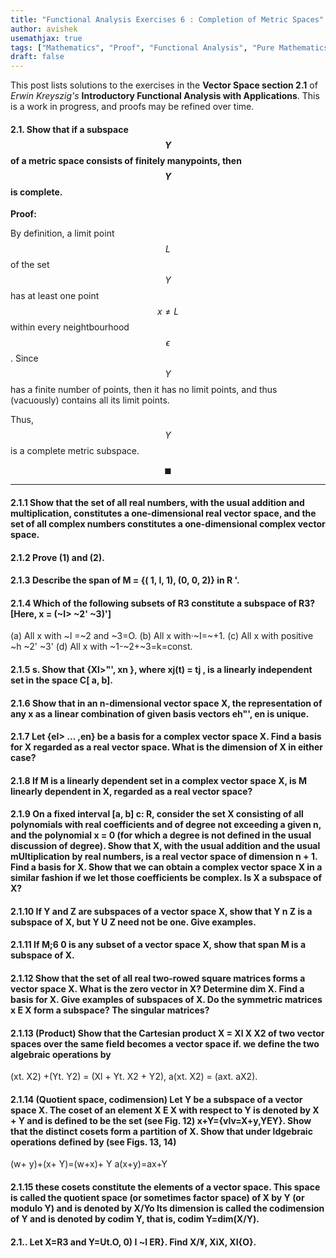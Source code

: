 ```yaml
---
title: "Functional Analysis Exercises 6 : Completion of Metric Spaces"
author: avishek
usemathjax: true
tags: ["Mathematics", "Proof", "Functional Analysis", "Pure Mathematics", "Kreyszig"]
draft: false
---
```


This post lists solutions to the exercises in the **Vector Space section 2.1** of *Erwin Kreyszig's* **Introductory Functional Analysis with Applications**. This is a work in progress, and proofs may be refined over time.

#### 2.1. Show that if a subspace $$Y$$ of a metric space consists of finitely manypoints, then $$Y$$ is complete.
**Proof:**

By definition, a limit point $$L$$ of the set $$Y$$ has at least one point $$x \neq L$$ within every neightbourhood $$\epsilon$$. Since $$Y$$ has a finite number of points, then it has no limit points, and thus (vacuously) contains all its limit points.

Thus, $$Y$$ is a complete metric subspace.

$$\blacksquare$$

---

#### 2.1.1 Show that the set of all real numbers, with the usual addition and multiplication, constitutes a one-dimensional real vector space, and the set of all complex numbers constitutes a one-dimensional complex vector space.
#### 2.1.2 Prove (1) and (2).
#### 2.1.3 Describe the span of M = {( 1, I, 1), (0, 0, 2)} in R '.
#### 2.1.4 Which of the following subsets of R3 constitute a subspace of R3? [Here, x = (~I> ~2' ~3)']
  (a) All x with ~l =~2 and ~3=O.
  (b) All x with·~I=~+1.
  (c) All x with positive ~h ~2' ~3'
  (d) All x with ~1-~2+~3=k=const.
#### 2.1.5 s. Show that {Xl>"', xn }, where xj(t) = tj , is a linearly independent set in the space C[ a, b].
#### 2.1.6 Show that in an n-dimensional vector space X, the representation of any x as a linear combination of given basis vectors eh"', en is unique.
#### 2.1.7 Let {eI> ... ,en} be a basis for a complex vector space X. Find a basis for X regarded as a real vector space. What is the dimension of X in either case?
#### 2.1.8 If M is a linearly dependent set in a complex vector space X, is M linearly dependent in X, regarded as a real vector space?
#### 2.1.9 On a fixed interval [a, b] c: R, consider the set X consisting of all polynomials with real coefficients and of degree not exceeding a given n, and the polynomial x = 0 (for which a degree is not defined in the usual discussion of degree). Show that X, with the usual addition and the usual mUltiplication by real numbers, is a real vector space of dimension n + 1. Find a basis for X. Show that we can obtain a complex vector space X in a similar fashion if we let those coefficients be complex. Is X a subspace of X?
#### 2.1.10 If Y and Z are subspaces of a vector space X, show that Y n Z is a subspace of X, but Y U Z need not be one. Give examples.
#### 2.1.11 If M;6 0 is any subset of a vector space X, show that span M is a subspace of X.
#### 2.1.12 Show that the set of all real two-rowed square matrices forms a vector space X. What is the zero vector in X? Determine dim X. Find a basis for X. Give examples of subspaces of X. Do the symmetric matrices x E X form a subspace? The singular matrices?
#### 2.1.13 (Product) Show that the Cartesian product X = Xl X X2 of two vector spaces over the same field becomes a vector space if. we define the two algebraic operations by
  (xt. X2) +(Yt. Y2) = (Xl + Yt. X2 + Y2),
  a(xt. X2) = (axt. aX2).
#### 2.1.14 (Quotient space, codimension) Let Y be a subspace of a vector space X. The coset of an element X E X with respect to Y is denoted by X + Y and is defined to be the set (see Fig. 12) x+Y={vlv=X+y,YEY}. Show that the distinct cosets form a partition of X. Show that under ldgebraic operations defined by (see Figs. 13, 14)

  (w+ y)+(x+ Y)=(w+x)+ Y
  a(x+y)=ax+Y
#### 2.1.15 these cosets constitute the elements of a vector space. This space is called the quotient space (or sometimes factor space) of X by Y (or modulo Y) and is denoted by X/Yo Its dimension is called the codimension of Y and is denoted by codim Y, that is, codim Y=dim(X/Y).
#### 2.1.. Let X=R3 and Y=Ut.O, 0) I ~l ER}. Find X/¥, XiX, XI{O}.

